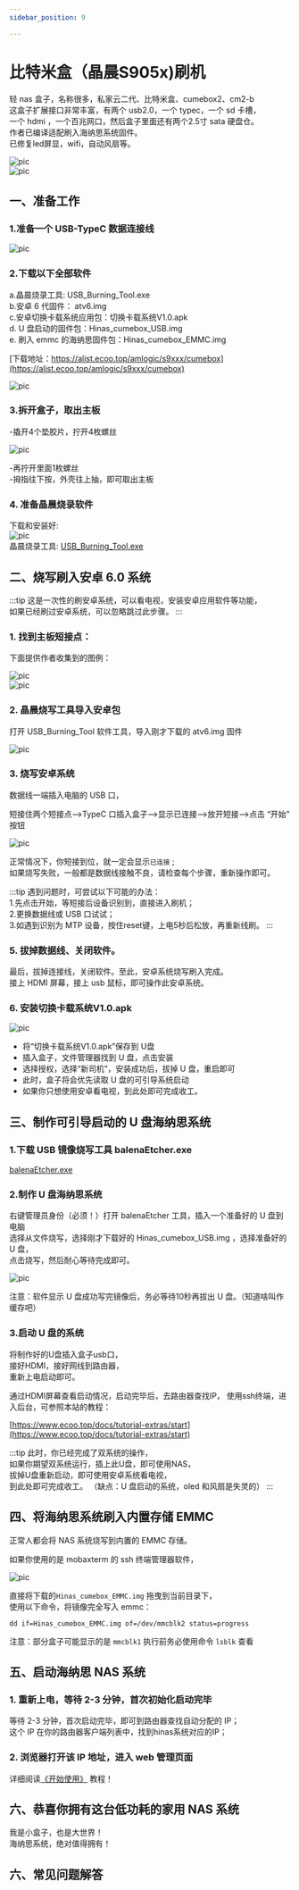 ```yaml
---
sidebar_position: 9

---
```


# 比特米盒（晶晨S905x)刷机

轻 nas 盒子，名称很多，私家云二代、比特米盒、cumebox2、cm2-b  
这盒子扩展接口非常丰富，有两个 usb2.0，一个 typec，一个 sd 卡槽，  
一个 hdmi ，一个百兆网口，然后盒子里面还有两个2.5寸 sata 硬盘仓。  
作者已编译适配刷入海纳思系统固件。  
已修复led屏显，wifi，自动风扇等。  

![pic](pic/cumebox/cumebox-1.jpg)   
![pic](pic/cumebox/cumebox-2.jpg)  

## 一、准备工作  

### 1.准备一个 USB-TypeC 数据连接线 

![pic](pic/cumebox/cumebox-3.jpg)  

### 2.下载以下全部软件

a.晶晨烧录工具: USB_Burning_Tool.exe  
b.安卓 6 代固件： atv6.img  
c.安卓切换卡载系统应用包：切换卡载系统V1.0.apk  
d. U 盘启动的固件包：Hinas_cumebox_USB.img  
e. 刷入 emmc 的海纳思固件包：Hinas_cumebox_EMMC.img  

[下载地址：https://alist.ecoo.top/amlogic/s9xxx/cumebox](https://alist.ecoo.top/amlogic/s9xxx/cumebox)  

![pic](pic/cumebox/cumebox-4.jpg)  
  
### 3.拆开盒子，取出主板  

-撬开4个垫胶片，拧开4枚螺丝  

![pic](pic/cumebox/cumebox-5.jpg)  

-再拧开里面1枚螺丝  
-拇指往下按，外壳往上抽，即可取出主板  


### 4. 准备晶晨烧录软件

下载和安装好:  
![pic](pic/s805/tools.png)  
晶晨烧录工具: [USB_Burning_Tool.exe](https://www.ecoo.top/update/soft_init/amlproject/USB_Burning_Tool_v2.1.3.exe)


## 二、烧写刷入安卓 6.0 系统  

:::tip
这是一次性的刷安卓系统，可以看电视，安装安卓应用软件等功能，  
如果已经刷过安卓系统，可以忽略跳过此步骤。
:::


### 1. 找到主板短接点：
下面提供作者收集到的图例：  

![pic](pic/cumebox/cumebox-6.jpg)  
![pic](pic/cumebox/cumebox-7.jpg)  

### 2. 晶晨烧写工具导入安卓包

打开 USB_Burning_Tool 软件工具，导入刚才下载的 atv6.img 固件   

![pic](pic/cumebox/cumebox-8.jpg)  


### 3. 烧写安卓系统

数据线一端插入电脑的 USB 口，

短接住两个短接点-->TypeC 口插入盒子-->显示已连接-->放开短接-->点击 “开始” 按钮  

![pic](pic/cumebox/cumebox-9.jpg)  

正常情况下，你短接到位，就一定会显示```已连接``` ;  
如果烧写失败，一般都是数据线接触不良，请检查每个步骤，重新操作即可。  

:::tip
遇到问题时，可尝试以下可能的办法：  
1.先点击开始，等短接后设备识别到，直接进入刷机；  
2.更换数据线或 USB 口试试；  
3.如遇到识别为 MTP 设备，按住reset键，上电5秒后松放，再重新线刷。
:::


### 5. 拔掉数据线、关闭软件。  

最后，拔掉连接线，关闭软件。至此，安卓系统烧写刷入完成。  
接上 HDMI 屏幕，接上 usb 鼠标，即可操作此安卓系统。  

### 6. 安装切换卡载系统V1.0.apk

![pic](pic/cumebox/cumebox-10.jpg)  

- 将“切换卡载系统V1.0.apk”保存到 U盘  
- 插入盒子，文件管理器找到 U 盘，点击安装  
- 选择授权，选择“新司机”，安装成功后，拔掉 U 盘，重启即可
- 此时，盒子将会优先读取 U 盘的可引导系统启动  
- 如果你只想使用安卓看电视，到此处即可完成收工。

## 三、制作可引导启动的 U 盘海纳思系统

### 1.下载 USB 镜像烧写工具 balenaEtcher.exe

[balenaEtcher.exe](https://alist.ecoo.top/d/amlogic/S805%E7%8E%A9%E5%AE%A2%E4%BA%91/balenaEtcher-Portable-1.18.4.exe?sign=MHDPudLBAXTQfQArZnZIid6qcLLudZ4U0dhjWY_SHZU=:0)  


### 2.制作 U 盘海纳思系统

右键管理员身份（必须！）打开 balenaEtcher 工具，插入一个准备好的 U 盘到电脑  
选择从文件烧写，选择刚才下载好的 Hinas_cumebox_USB.img ，选择准备好的 U 盘，  
点击烧写，然后耐心等待完成即可。

![pic](pic/cumebox/cumebox-11.jpg)  

注意：软件显示 U 盘成功写完镜像后，务必等待10秒再拔出 U 盘。（知道啥叫作缓存吧）

### 3.启动 U 盘的系统
将制作好的U盘插入盒子usb口，  
接好HDMI，接好网线到路由器，  
重新上电启动即可。 

通过HDMI屏幕查看启动情况，启动完毕后，去路由器查找IP，
使用ssh终端，进入后台，可参照本站的教程：

[https://www.ecoo.top/docs/tutorial-extras/start](https://www.ecoo.top/docs/tutorial-extras/start)

:::tip
此时，你已经完成了双系统的操作，  
如果你期望双系统运行，插上此U盘，即可使用NAS，  
拔掉U盘重新启动，即可使用安卓系统看电视，  
到此处即可完成收工。
（缺点：U 盘启动的系统，oled 和风扇是失灵的）
:::



## 四、将海纳思系统刷入内置存储 EMMC

正常人都会将 NAS 系统烧写到内置的 EMMC 存储。  

如果你使用的是 mobaxterm 的 ssh 终端管理器软件，  

![pic](pic/cumebox/cumebox-12.jpg)   

直接将下载的```Hinas_cumebox_EMMC.img``` 拖曳到当前目录下，  
使用以下命令，将镜像完全写入 emmc：  
```
dd if=Hinas_cumebox_EMMC.img of=/dev/mmcblk2 status=progress
```
 
注意：部分盒子可能显示的是 ```mmcblk1```
执行前务必使用命令 ```lsblk``` 查看



## 五、启动海纳思 NAS 系统

### 1. 重新上电，等待 2-3 分钟，首次初始化启动完毕

 等待 2-3 分钟，首次启动完毕，即可到路由器查找自动分配的 IP；  
 这个 IP 在你的路由器客户端列表中，找到hinas系统对应的IP；   

### 2. 浏览器打开该 IP 地址，进入 web 管理页面  

详细阅读[《开始使用》](/docs/tutorial-extras/start) 教程！  


## 六、恭喜你拥有这台低功耗的家用 NAS 系统


我是小盒子，也是大世界！  
海纳思系统，绝对值得拥有！   


## 六、常见问题解答










